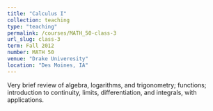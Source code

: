 ```yaml
---
title: "Calculus I"
collection: teaching
type: "teaching"
permalink: /courses/MATH_50-class-3
url_slug: class-3
term: Fall 2012
number: MATH 50
venue: "Drake Univeresity"
location: "Des Moines, IA"
---
```


Very brief review of algebra, logarithms, and trigonometry; functions; introduction to continuity, limits, differentiation, and integrals, with applications.
